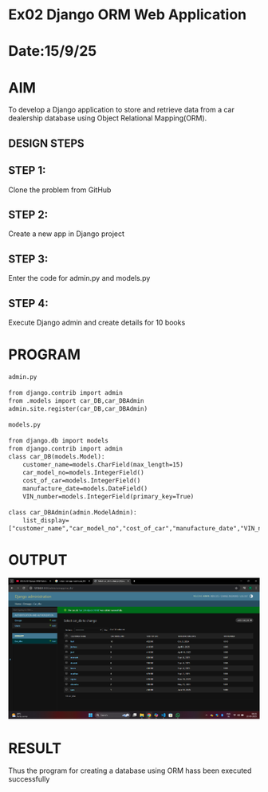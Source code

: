 # Ex02 Django ORM Web Application
# Date:15/9/25
# AIM
To develop a Django application to store and retrieve data from a car dealership database using Object Relational Mapping(ORM).


## DESIGN STEPS
## STEP 1:
Clone the problem from GitHub

## STEP 2:
Create a new app in Django project

## STEP 3:
Enter the code for admin.py and models.py

## STEP 4:
Execute Django admin and create details for 10 books

# PROGRAM
```
admin.py

from django.contrib import admin
from .models import car_DB,car_DBAdmin
admin.site.register(car_DB,car_DBAdmin) 

models.py

from django.db import models
from django.contrib import admin
class car_DB(models.Model):
	customer_name=models.CharField(max_length=15)
	car_model_no=models.IntegerField()
	cost_of_car=models.IntegerField()
	manufacture_date=models.DateField()
	VIN_number=models.IntegerField(primary_key=True)
	
class car_DBAdmin(admin.ModelAdmin):
	list_display=["customer_name","car_model_no","cost_of_car","manufacture_date","VIN_number"]

```
# OUTPUT
![alt text](<Screenshot 2025-09-15 083547.png>)

# RESULT
Thus the program for creating a database using ORM hass been executed successfully
